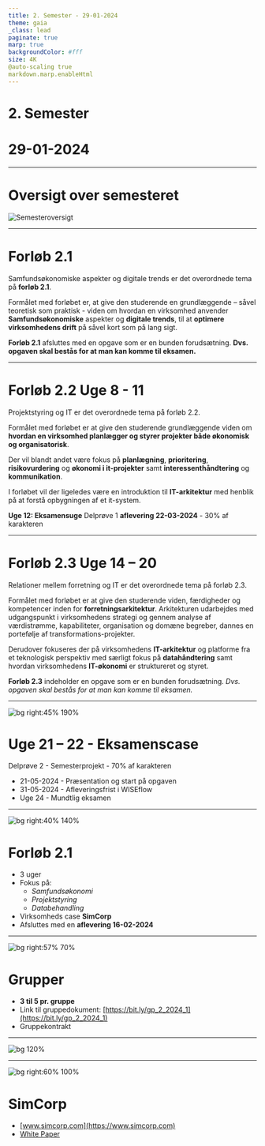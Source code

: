 ```yaml
---
title: 2. Semester - 29-01-2024
theme: gaia
_class: lead
paginate: true
marp: true
backgroundColor: #fff
size: 4K
@auto-scaling true
markdown.marp.enableHtml
---
```


<!-- _color: white -->
<!-- _backgroundColor: black -->
# 2. Semester <!-- fit -->
# 29-01-2024  <!-- fit -->

---

# Oversigt over semesteret  <!-- fit -->
![Semesteroversigt](../image/semesteroversigt.png)

---

# Forløb 2.1
Samfundsøkonomiske aspekter og digitale trends er det overordnede tema på **forløb 2.1**. 

Formålet med forløbet er, at give den studerende en grundlæggende – såvel teoretisk som praktisk -  viden om hvordan en virksomhed anvender **Samfundsøkonomiske** aspekter og **digitale trends**, til at **optimere virksomhedens drift** på såvel kort som på lang sigt. 

**Forløb 2.1** afsluttes med en opgave som er en bunden forudsætning. 
**Dvs. opgaven skal bestås for at man kan komme til eksamen.**

---

# Forløb 2.2 Uge 8 - 11 
Projektstyring og IT er det overordnede tema på forløb 2.2. 

Formålet med forløbet er at give den studerende grundlæggende viden om **hvordan en virksomhed planlægger og styrer projekter både økonomisk og organisatorisk**. 

Der vil blandt andet være fokus på **planlægning**, **prioritering**, **risikovurdering** og **økonomi i it-projekter** samt **interessenthåndtering** og **kommunikation**. 

I forløbet vil der ligeledes være en introduktion til **IT-arkitektur** med henblik på at forstå opbygningen af et it-system. 

**Uge 12: Eksamensuge**
Delprøve 1 **aflevering 22-03-2024** - 30% af karakteren

---

# Forløb 2.3 Uge 14 – 20
Relationer mellem forretning og IT er det overordnede tema på forløb 2.3. 

Formålet med forløbet er at give den studerende viden, færdigheder og kompetencer inden for **forretningsarkitektur**. Arkitekturen udarbejdes med udgangspunkt i virksomhedens strategi og gennem analyse af værdistrømme, kapabiliteter, organisation og domæne begreber, dannes en portefølje af transformations-projekter. 

Derudover fokuseres der på virksomhedens **IT-arkitektur** og platforme fra et teknologisk perspektiv med særligt fokus på **datahåndtering** samt hvordan virksomhedens **IT-økonomi** er struktureret og styret. 

**Forløb 2.3** indeholder en opgave som er en bunden forudsætning. *Dvs. opgaven skal bestås for at man kan komme til eksamen.*

---

![bg right:45% 190%](../image/exam.jpg)
# Uge 21 – 22 - Eksamenscase
Delprøve 2 - Semesterprojekt - 70% af karakteren

- 21-05-2024 - Præsentation og start på opgaven
- 31-05-2024 - Afleveringsfrist i WISEflow
- Uge 24 - Mundtlig eksamen

---

![bg right:40% 140%](../image/simcorp_skraa.jpg)

# Forløb 2.1 <!-- fit -->
- 3 uger
- Fokus på:
    - *Samfundsøkonomi*
    - *Projektstyring* 
    - *Databehandling*
- Virksomheds case **SimCorp**
- Afsluttes med en **aflevering 16-02-2024**

---

![bg right:57% 70%](../image/grupper.jpg)
# Grupper <!-- fit -->

- **3 til 5 pr. gruppe**
- Link til gruppedokument: [https://bit.ly/gp_2_2024_1](https://bit.ly/gp_2_2024_1)
- Gruppekontrakt

---

![bg 120%](../image/simcorp.jpg)

---

![bg right:60% 100%](../image/simcorp_skraa.jpg)
# SimCorp

- [www.simcorp.com](https://www.simcorp.com)
- [White Paper](../simcorp/SimCorp_Machine_learning_white_paper.pdf)